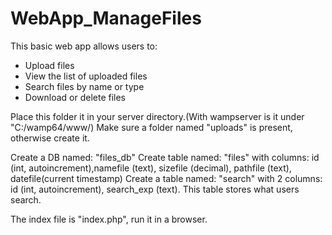 # WebApp_ManageFiles
This basic web app allows users to:
- Upload files
- View the list of uploaded files
- Search files by name or type
- Download or delete files

Place this folder it in your server directory.(With wampserver is it under "C:/wamp64/www/)
Make sure a folder named "uploads" is present, otherwise create it. 

Create a DB named: "files_db"
Create table named: "files" with columns: id (int, autoincrement),namefile (text), sizefile (decimal), pathfile (text), datefile(current timestamp)
Create a table named: "search" with 2 columns: id (int, autoincrement), search_exp (text). This table stores what users search. 

The index file is "index.php", run it in a browser.
